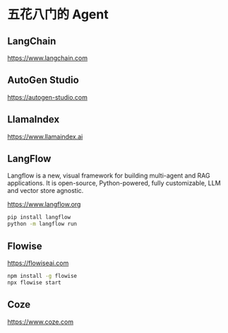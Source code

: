 # 五花八门的 Agent

## LangChain

https://www.langchain.com

## AutoGen Studio

https://autogen-studio.com

## LlamaIndex

https://www.llamaindex.ai

## LangFlow

Langflow is a new, visual framework for building multi-agent and RAG applications. It is open-source, Python-powered, fully customizable, LLM and vector store agnostic.

https://www.langflow.org

```bash
pip install langflow
python -m langflow run
```

## Flowise

https://flowiseai.com

```bash
npm install -g flowise
npx flowise start
```

## Coze

https://www.coze.com